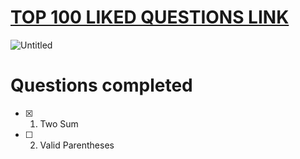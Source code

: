# [TOP 100 LIKED QUESTIONS LINK](https://leetcode.com/problem-list/79h8rn6/?sorting=W3sic29ydE9yZGVyIjoiQVNDRU5ESU5HIiwib3JkZXJCeSI6IkRJRkZJQ1VMVFkifV0%3D)

![Untitled](https://user-images.githubusercontent.com/72177954/132102265-38932c44-e18f-449d-a3f9-cad7fc396bc0.png)

# Questions completed 

- [x] 1. Two Sum
- [ ] 2. Valid Parentheses
